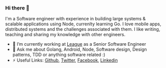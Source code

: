 ### Hi there 👋

I'm a Software engineer with experience in building large systems & scalable applications using Node, currenlty learning Go.
I love mobile apps, distributed systems and the challenges associated with them.
I like writing, teaching and sharing my knowledge with other engineers.

- 🔭 I’m currently working at [League](https://www.league.com) as a Senior Software Engineer
- 💬 Ask me about Golang, Android, Node, Software design, Design patterns, TDD or anything software related :)
- ⚡ Useful Links: [Github](https://github.com/farazhassan), [Twitter](https://wwww.twitter.com/_farazhassan), [Facebook](https://www.facebook.com/farazhassan), [Linkedin](https://www.linkedin.com/in/faraz-hassan/)

<!--
**farazhassan/farazhassan** is a ✨ _special_ ✨ repository because its `README.md` (this file) appears on your GitHub profile.

Here are some ideas to get you started:

- 🔭 I’m currently working on ...
- 🌱 I’m currently learning ...
- 👯 I’m looking to collaborate on ...
- 🤔 I’m looking for help with ...
- 💬 Ask me about ...
- 📫 How to reach me: ...
- 😄 Pronouns: ...
- ⚡ Fun fact: ...
-->

